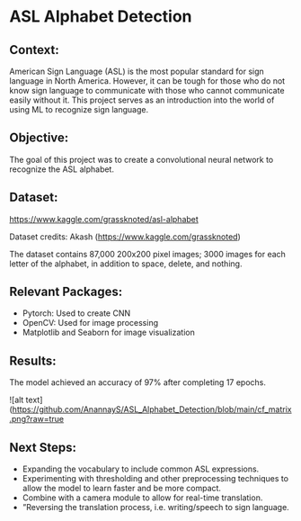 # ASL Alphabet Detection

## Context:
American Sign Language (ASL) is the most popular standard for sign language in North America. However, it can be tough for those who do not know sign language to communicate with those who cannot communicate easily without it. This project serves as an introduction into the world of using ML to recognize sign language.

## Objective:
The goal of this project was to create a convolutional neural network to recognize the  ASL alphabet.

## Dataset:
https://www.kaggle.com/grassknoted/asl-alphabet

Dataset credits: Akash (https://www.kaggle.com/grassknoted)

The dataset contains 87,000 200x200 pixel images; 3000 images for each letter of the alphabet, in addition to space, delete, and nothing. 

## Relevant Packages:
* Pytorch: Used to create CNN
* OpenCV: Used for image processing
* Matplotlib and Seaborn for image visualization

## Results:
The model achieved an accuracy of 97% after completing 17 epochs.

![alt text](https://github.com/AnannayS/ASL_Alphabet_Detection/blob/main/cf_matrix.png?raw=true

## Next Steps:
* Expanding the vocabulary to include common ASL expressions.
* Experimenting with thresholding and other preprocessing techniques to allow the model to learn faster and be more compact.
* Combine with a camera module to allow for real-time translation.
* ”Reversing the translation process, i.e. writing/speech to sign language.
